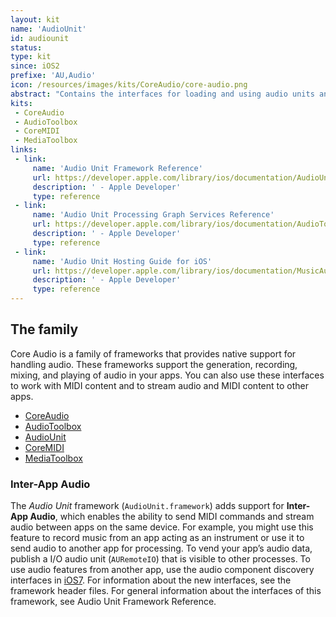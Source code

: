 ```yaml
---
layout: kit
name: 'AudioUnit'
id: audiounit
status: 
type: kit
since: iOS2
prefixe: 'AU,Audio'
icon: /resources/images/kits/CoreAudio/core-audio.png
abstract: "Contains the interfaces for loading and using audio units and support for Inter-App Audio."
kits:
 - CoreAudio
 - AudioToolbox
 - CoreMIDI
 - MediaToolbox
links:
 - link:
     name: 'Audio Unit Framework Reference'
     url: https://developer.apple.com/library/ios/documentation/AudioUnit/Reference/AudioUnit_Framework/_index.html
     description: ' - Apple Developer'
     type: reference
 - link:
     name: 'Audio Unit Processing Graph Services Reference'
     url: https://developer.apple.com/library/ios/documentation/AudioToolbox/Reference/AUGraphServicesReference/index.html
     description: ' - Apple Developer'
     type: reference
 - link:
     name: 'Audio Unit Hosting Guide for iOS'
     url: https://developer.apple.com/library/ios/documentation/MusicAudio/Conceptual/AudioUnitHostingGuide_iOS/Introduction/Introduction.html
     description: ' - Apple Developer'
     type: reference
---
```


## The family

Core Audio is a family of frameworks that provides native support for handling audio. These frameworks support the generation, recording, mixing, and playing of audio in your apps. You can also use these interfaces to work with MIDI content and to stream audio and MIDI content to other apps.

* [CoreAudio](/CoreAudio)
* [AudioToolbox](/AudioToolbox)
* [AudioUnit](/AudioUnit)
* [CoreMIDI](/CoreMIDI)
* [MediaToolbox](/MediaToolbox)


### Inter-App Audio

The *Audio Unit* framework (`AudioUnit.framework`) adds support for **Inter-App Audio**, which enables the ability to send MIDI commands and stream audio between apps on the same device. For example, you might use this feature to record music from an app acting as an instrument or use it to send audio to another app for processing. To vend your app’s audio data, publish a I/O audio unit (`AURemoteIO`) that is visible to other processes. To use audio features from another app, use the audio component discovery interfaces in [iOS7](/iOS7).
For information about the new interfaces, see the framework header files. For general information about the interfaces of this framework, see Audio Unit Framework Reference.
